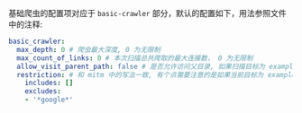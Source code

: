 基础爬虫的配置项对应于 `basic-crawler` 部分，默认的配置如下，用法参照文件中的注释:

```yaml
basic_crawler:
  max_depth: 0 # 爬虫最大深度, 0 为无限制
  max_count_of_links: 0 # 本次扫描总共爬取的最大连接数， 0 为无限制
  allow_visit_parent_path: false # 是否允许访问父目录, 如果扫描目标为 example.com/a/，若该项为 false, 那么就不会爬取 example.com/ 这级目录的内容
  restriction: # 和 mitm 中的写法一致, 有个点需要注意的是如果当前目标为 example.com 那么会自动添加 example.com 到 includes 中。
    includes: []
    excludes:
    - '*google*'
```
